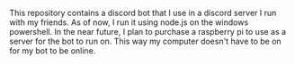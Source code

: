 This repository contains a discord bot that I use in a discord server I run with my friends.
As of now, I run it using node.js on the windows powershell.
In the near future, I plan to purchase a raspberry pi to use as a server for the bot to run on.
This way my computer doesn't have to be on for my bot to be online.
